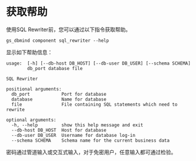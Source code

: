 # 获取帮助<a name="ZH-CN_TOPIC_0000001364496013"></a>

使用SQL Rewriter前，您可以通过以下指令获取帮助。

```
gs_dbmind component sql_rewriter --help
```

显示如下帮助信息：

```
usage:  [-h] [--db-host DB_HOST] [--db-user DB_USER] [--schema SCHEMA]
        db_port database file

SQL Rewriter

positional arguments:
  db_port            Port for database
  database           Name for database
  file               File containing SQL statements which need to rewrite

optional arguments:
  -h, --help         show this help message and exit
  --db-host DB_HOST  Host for database
  --db-user DB_USER  Username for database log-in
  --schema SCHEMA    Schema name for the current business data
```

密码通过管道输入或交互式输入，对于免密用户，任意输入都可通过检验。
